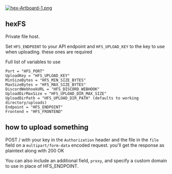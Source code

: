 [![hex-Artboard-1.png](https://i.postimg.cc/hG3JbB0b/hex-Artboard-1.png)](https://postimg.cc/4KVNsjqm)

## hexFS

Private file host.

Set `HFS_ENDPOINT` to your API endpoint and `HFS_UPLOAD_KEY` to the key to use when uploading. these ones are required

Full list of variables to use

	Port = "HFS_PORT"
	UploadKey = "HFS_UPLOAD_KEY"
	MinSizeBytes = "HFS_MIN_SIZE_BYTES"
	MaxSizeBytes = "HFS_MAX_SIZE_BYTES"
	DiscordWebhookURL = "HFS_DISCORD_WEBHOOK"
	UploadDirMaxSize = "HFS_UPLOAD_DIR_MAX_SIZE"
	UploadDirPath = "HFS_UPLOAD_DIR_PATH" (defaults to working directory/uploads)
	Endpoint = "HFS_ENDPOINT"
	Frontend = "HFS_FRONTEND"
	
## how to upload something

POST / with your key in the `Authorization` header and the file in the `file` field on a `multipart/form-data` encoded request. you'll get the response as plaintext along with 200 OK

You can also include an additional field, `proxy`, and specify a custom domain to use in place of HFS_ENDPOINT.